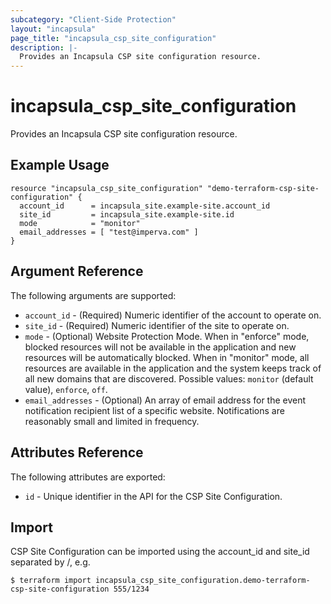 ```yaml
---
subcategory: "Client-Side Protection"
layout: "incapsula"
page_title: "incapsula_csp_site_configuration"
description: |- 
  Provides an Incapsula CSP site configuration resource.
---
```


# incapsula_csp_site_configuration

Provides an Incapsula CSP site configuration resource.

## Example Usage

```hcl
resource "incapsula_csp_site_configuration" "demo-terraform-csp-site-configuration" {
  account_id      = incapsula_site.example-site.account_id
  site_id         = incapsula_site.example-site.id
  mode            = "monitor"
  email_addresses = [ "test@imperva.com" ]
}
```

## Argument Reference

The following arguments are supported:

* `account_id` - (Required) Numeric identifier of the account to operate on.
* `site_id` - (Required) Numeric identifier of the site to operate on.
* `mode` - (Optional) Website Protection Mode. When in "enforce" mode, blocked resources will not be available in the application and new resources will be automatically blocked. When in "monitor" mode, all resources are available in the application and the system keeps track of all new domains that are discovered.
  Possible values: `monitor` (default value), `enforce`, `off`.
* `email_addresses` -  (Optional) An array of email address for the event notification recipient list of a specific website. Notifications are reasonably small and limited in frequency.

## Attributes Reference

The following attributes are exported:

* `id` - Unique identifier in the API for the CSP Site Configuration.

## Import

CSP Site Configuration can be imported using the account_id and site_id separated by /, e.g.

```
$ terraform import incapsula_csp_site_configuration.demo-terraform-csp-site-configuration 555/1234
```

